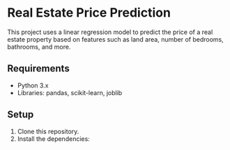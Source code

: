# Real Estate Price Prediction

This project uses a linear regression model to predict the price of a real estate property based on features such as land area, number of bedrooms, bathrooms, and more.

## Requirements

- Python 3.x
- Libraries: pandas, scikit-learn, joblib

## Setup

1. Clone this repository.
2. Install the dependencies: